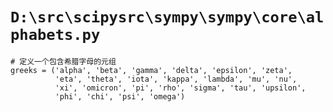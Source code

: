 # `D:\src\scipysrc\sympy\sympy\core\alphabets.py`

```
# 定义一个包含希腊字母的元组
greeks = ('alpha', 'beta', 'gamma', 'delta', 'epsilon', 'zeta',
          'eta', 'theta', 'iota', 'kappa', 'lambda', 'mu', 'nu',
          'xi', 'omicron', 'pi', 'rho', 'sigma', 'tau', 'upsilon',
          'phi', 'chi', 'psi', 'omega')
```